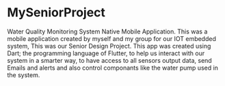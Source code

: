 # MySeniorProject
Water Quality Monitoring System Native Mobile Application.
This was a mobile application created by myself and my group for our IOT embedded system, This was our Senior Design Project.
This app was created using Dart; the programming language of Flutter, to help us interact with our system in a smarter way,
to have access to all sensors output data, send Emails and alerts and also control componants like the water pump used in the system.
